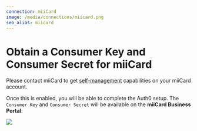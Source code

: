 ```yaml
---
connection: miiCard
image: /media/connections/miicard.png
seo_alias: miicard
---
```


# Obtain a Consumer Key and Consumer Secret for miiCard

Please contact miiCard to get [self-management](http://www.miicard.com/developers/self-management) capabilities on your miiCard account.

Once this is enabled, you will be able to complete the Auth0 setup. The `Consumer Key` and `Consumer Secret` will be available on the __miiCard Business Portal__:

![](/media/articles/connections/social/miicard/miicard-businessportal.png)
